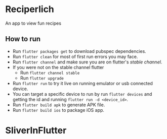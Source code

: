 # Reciperlich

An app to view fun recipes

## How to run
  - Run `flutter packages get` to download pubspec dependencies.
  - Run `flutter clean` for most of first run errors you may face.
  - Run `flutter channel` and make sure you are on flutter's *stable channel*.
  - If you were not on the stable channel flutter 
    - Run `flutter channel stable`
    - Run `flutter upgrade`
  - Run `flutter run` to try it live on running emulator or usb connected device.
  - You can target a specific device to run by run `flutter devices` and getting the id and running `flutter run -d <device_id>`.
  - Run `flutter build apk` to generate APK file.
  - Run `flutter build ios` to package iOS app.
  # SliverInFlutter
